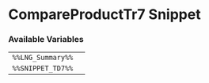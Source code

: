 # CompareProductTr7 Snippet

### Available Variables
|||
|---|---|
| `%%LNG_Summary%%` |
| `%%SNIPPET_TD7%%` |
